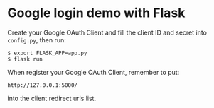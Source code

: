 # Google login demo with Flask

Create your Google OAuth Client and fill the client ID and secret
into `config.py`, then run:

    $ export FLASK_APP=app.py
    $ flask run

When register your Google OAuth Client, remember to put:

    http://127.0.0.1:5000/

into the client redirect uris list.
